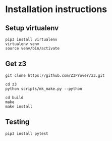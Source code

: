 # Installation instructions

## Setup virtualenv

```
pip3 install virtualenv
virtualenv venv
source venv/bin/activate
```

## Get z3

```
git clone https://github.com/Z3Prover/z3.git

cd z3
python scripts/mk_make.py --python

cd build
make
make install
```

## Testing

```
pip3 install pytest
```
